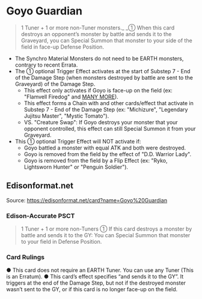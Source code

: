 # Goyo Guardian

> 1 Tuner + 1 or more non-Tuner monsters._
_① When this card destroys an opponent’s monster by battle and sends it to the Graveyard, you can Special Summon that monster to your side of the field in face-up Defense Position.

*   The Synchro Material Monsters do not need to be EARTH monsters, contrary to recent Errata.
*   The ① optional Trigger Effect activates at the start of Substep 7 - End of the Damage Step (when monsters destroyed by battle are sent to the Graveyard) of the Damage Step.
    *   This effect only activates if Goyo is face-up on the field (ex: "Flamvell Firedog" and [MANY MORE](https://www.duelingbook.com/deck?id=7967783)).
    *   This effect forms a Chain with and other cards/effect that activate in Substep 7 - End of the Damage Step (ex: "Michizure", "Legendary Jujitsu Master", "Mystic Tomato").
    *   VS. "Creature Swap": If Goyo destroys your monster that your opponent controlled, this effect can still Special Summon it from your Graveyard.
*   This ① optional Trigger Effect will NOT activate if:
    *   Goyo battled a monster with equal ATK and both were destroyed.
    *   Goyo is removed from the field by the effect of "D.D. Warrior Lady".
    *   Goyo is removed from the field by a Flip Effect (ex: "Ryko, Lightsworn Hunter" or "Penguin Soldier").

## Edisonformat.net

Source: https://edisonformat.net/card?name=Goyo%20Guardian

### Edison-Accurate PSCT

> 1 Tuner + 1 or more non-Tuners
> ① If this card destroys a monster by battle and sends it to the GY:
> You can Special Summon that monster to your field in Defense Position.

### Card Rulings

● This card does not require an EARTH Tuner. You can use any Tuner (This is an Erratum).
● This card’s effect specifies “and sends it to the GY”. It triggers at the end of the Damage Step, but not if the destroyed monster wasn’t sent to the GY, or if this card is no longer face-up on the field.
            